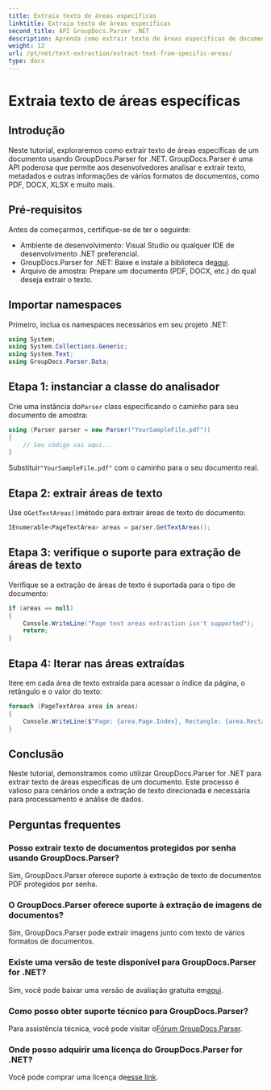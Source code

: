 ```yaml
---
title: Extraia texto de áreas específicas
linktitle: Extraia texto de áreas específicas
second_title: API GroupDocs.Parser .NET
description: Aprenda como extrair texto de áreas específicas de documentos usando GroupDocs.Parser for .NET. Guia passo a passo fácil.
weight: 12
url: /pt/net/text-extraction/extract-text-from-specific-areas/
type: docs
---
```

# Extraia texto de áreas específicas

## Introdução
Neste tutorial, exploraremos como extrair texto de áreas específicas de um documento usando GroupDocs.Parser for .NET. GroupDocs.Parser é uma API poderosa que permite aos desenvolvedores analisar e extrair texto, metadados e outras informações de vários formatos de documentos, como PDF, DOCX, XLSX e muito mais.
## Pré-requisitos
Antes de começarmos, certifique-se de ter o seguinte:
- Ambiente de desenvolvimento: Visual Studio ou qualquer IDE de desenvolvimento .NET preferencial.
-  GroupDocs.Parser for .NET: Baixe e instale a biblioteca de[aqui](https://releases.groupdocs.com/parser/net/).
- Arquivo de amostra: Prepare um documento (PDF, DOCX, etc.) do qual deseja extrair o texto.

## Importar namespaces
Primeiro, inclua os namespaces necessários em seu projeto .NET:
```csharp
using System;
using System.Collections.Generic;
using System.Text;
using GroupDocs.Parser.Data;
```
## Etapa 1: instanciar a classe do analisador
 Crie uma instância do`Parser` class especificando o caminho para seu documento de amostra:
```csharp
using (Parser parser = new Parser("YourSampleFile.pdf"))
{
    // Seu código vai aqui...
}
```
 Substituir`"YourSampleFile.pdf"` com o caminho para o seu documento real.
## Etapa 2: extrair áreas de texto
 Use o`GetTextAreas()`método para extrair áreas de texto do documento:
```csharp
IEnumerable<PageTextArea> areas = parser.GetTextAreas();
```
## Etapa 3: verifique o suporte para extração de áreas de texto
Verifique se a extração de áreas de texto é suportada para o tipo de documento:
```csharp
if (areas == null)
{
    Console.WriteLine("Page text areas extraction isn't supported");
    return;
}
```
## Etapa 4: Iterar nas áreas extraídas
Itere em cada área de texto extraída para acessar o índice da página, o retângulo e o valor do texto:
```csharp
foreach (PageTextArea area in areas)
{
    Console.WriteLine($"Page: {area.Page.Index}, Rectangle: {area.Rectangle}, Text: {area.Text}");
}
```

## Conclusão
Neste tutorial, demonstramos como utilizar GroupDocs.Parser for .NET para extrair texto de áreas específicas de um documento. Este processo é valioso para cenários onde a extração de texto direcionada é necessária para processamento e análise de dados.

## Perguntas frequentes
### Posso extrair texto de documentos protegidos por senha usando GroupDocs.Parser?
Sim, GroupDocs.Parser oferece suporte à extração de texto de documentos PDF protegidos por senha.
### O GroupDocs.Parser oferece suporte à extração de imagens de documentos?
Sim, GroupDocs.Parser pode extrair imagens junto com texto de vários formatos de documentos.
### Existe uma versão de teste disponível para GroupDocs.Parser for .NET?
 Sim, você pode baixar uma versão de avaliação gratuita em[aqui](https://releases.groupdocs.com/).
### Como posso obter suporte técnico para GroupDocs.Parser?
 Para assistência técnica, você pode visitar o[Fórum GroupDocs.Parser](https://forum.groupdocs.com/c/parser/17).
### Onde posso adquirir uma licença do GroupDocs.Parser for .NET?
 Você pode comprar uma licença de[esse link](https://purchase.groupdocs.com/buy).